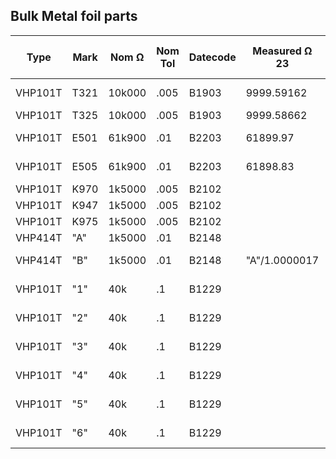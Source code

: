 
## Bulk Metal foil parts
| Type    | Mark  | Nom Ω   | Nom Tol | Datecode | Measured Ω 23  | TCR 18-28 | Zero TCR at | Note    |
| ------- | ----  | ------- | ------- | -------- | -------------- | -------   | ----------- |---------|
| VHP101T | T321  | 10k000  |  .005   | B1903    |  9999.59162    | -2.6mΩ/°C |             |         |
| VHP101T | T325  | 10k000  |  .005   | B1903    |  9999.58662    | -4mΩ/°C   |             |         |
| VHP101T | E501  | 61k900  |  .01    | B2203    |    61899.97    | -17.7mΩ/°C|             |         |
| VHP101T | E505  | 61k900  |  .01    | B2203    |    61898.83    | -3.8mΩ/°C |             |         |
| VHP101T | K970  | 1k5000  |  .005   | B2102    |                |           |             |Y40781k50000V9L|
| VHP101T | K947  | 1k5000  |  .005   | B2102    |                |           |             |Y40781k50000V9L|
| VHP101T | K975  | 1k5000  |  .005   | B2102    |                |           |             |Y40781k50000V9L|
| VHP414T | "A"   | 1k5000  |  .01    | B2148    |                |           |             |Y00251K50000T9L|
| VHP414T | "B"   | 1k5000  |  .01    | B2148    | "A"/1.0000017  |-1.28mΩ/°C |             |Y00251K50000T9L|
| VHP101T | "1"   | 40k     |  .1     | B1229    |                |+36.1mΩ/°C |             |signs of abuse, from hifi-szjxic|
| VHP101T | "2"   | 40k     |  .1     | B1229    |                |+30.5mΩ/°C |             |from hifi-szjxic|
| VHP101T | "3"   | 40k     |  .1     | B1229    |                |+27.3mΩ/°C |             |used for 10kΩ box, from hifi-szjxic|
| VHP101T | "4"   | 40k     |  .1     | B1229    |                |-10.2mΩ/°C | 52°C        |used for 10kΩ box, from hifi-szjxic|
| VHP101T | "5"   | 40k     |  .1     | B1229    |                |+17.0mΩ/°C |             |used for 10kΩ box, from hifi-szjxic|
| VHP101T | "6"   | 40k     |  .1     | B1229    |                |+27.4mΩ/°C |             |used for 10kΩ box, from hifi-szjxic|
